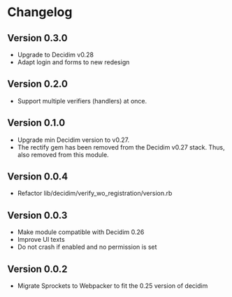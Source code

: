 # Changelog

## Version 0.3.0

- Upgrade to Decidim v0.28
- Adapt login and forms to new redesign

## Version 0.2.0

- Support multiple verifiers (handlers) at once.

## Version 0.1.0

- Upgrade min Decidim version to v0.27.
- The rectify gem has been removed from the Decidim v0.27 stack. Thus, also removed from this module.

## Version 0.0.4

- Refactor lib/decidim/verify_wo_registration/version.rb

## Version 0.0.3

- Make module compatible with Decidim 0.26
- Improve UI texts
- Do not crash if enabled and no permission is set


## Version 0.0.2
- Migrate Sprockets to Webpacker to fit the 0.25 version of decidim
